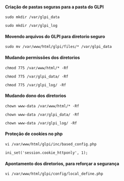 #### Criação de pastas seguras para a pasta do GLPI
```
sudo mkdir /var/glpi_data
```
```
sudo mkdir /var/glpi_log
```
#### Movendo arquivos do GLPI para diretorio seguro
```
sudo mv /var/www/html/glpi/files/* /var/glpi_data
```
#### Mudando permissões dos diretorios
```
chmod 775 /var/www/html/* -Rf
```
```
chmod 775 /var/glpi_data/ -Rf
```
```
chmod 775 /var/glpi_log/ -Rf
```
#### Mudando dono dos diretorios
```
chown www-data /var/www/html/* -Rf
```
```
chown www-data /var/glpi_data/ -Rf
```
```
chown www-data /var/glpi_log/ -Rf
```
#### Proteção de cookies no php
```
vi /var/www/html/glpi/inc/based_config.php
```
```
ini_set('session.cookie_httponly', 1);
```
#### Apontamento dos diretorios, para reforçar a segurança
```
vi /var/www/html/glpi/config/local_define.php
```
